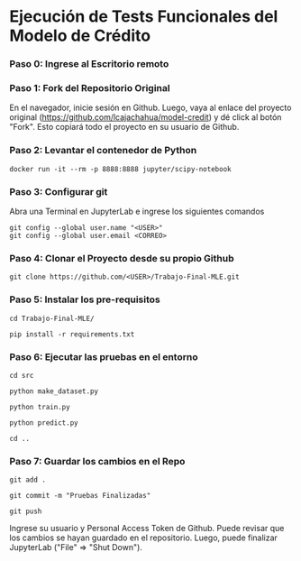 # Ejecución de Tests Funcionales del Modelo de Crédito

### Paso 0: Ingrese al Escritorio remoto

### Paso 1: Fork del Repositorio Original

En el navegador, inicie sesión en Github. Luego, vaya al enlace del proyecto original (https://github.com/lcajachahua/model-credit) y dé click al botón "Fork". Esto copiará todo el proyecto en su usuario de Github.


### Paso 2: Levantar el contenedor de Python

```
docker run -it --rm -p 8888:8888 jupyter/scipy-notebook

```




### Paso 3: Configurar git

Abra una Terminal en JupyterLab e ingrese los siguientes comandos

```
git config --global user.name "<USER>"
git config --global user.email <CORREO>
```


### Paso 4: Clonar el Proyecto desde su propio Github

```
git clone https://github.com/<USER>/Trabajo-Final-MLE.git
```


### Paso 5: Instalar los pre-requisitos

```
cd Trabajo-Final-MLE/

pip install -r requirements.txt
```


### Paso 6: Ejecutar las pruebas en el entorno

```
cd src

python make_dataset.py

python train.py

python predict.py

cd ..
```


### Paso 7: Guardar los cambios en el Repo

```
git add .

git commit -m "Pruebas Finalizadas"

git push

```

Ingrese su usuario y Personal Access Token de Github. Puede revisar que los cambios se hayan guardado en el repositorio. Luego, puede finalizar JupyterLab ("File" => "Shut Down").